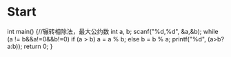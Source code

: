 # Start
int main()
{//辗转相除法，最大公约数
	int a, b;
	scanf("%d,%d", &a,&b);
	while (a != b&&a!=0&&b!=0)
		if (a > b)
			a = a % b;
		else
			b = b % a;
	printf("%d", (a>b?a:b));
	return 0;
}
